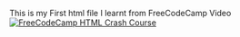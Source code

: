 This is my First html file
I learnt from FreeCodeCamp Video<br>
[![FreeCodeCamp HTML Crash Course](https://img.youtube.com/vi/916GWv2Qs08/0.jpg)](https://www.youtube.com/watch?v=916GWv2Qs08)
